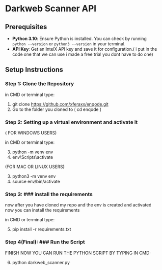 # Darkweb Scanner API

## Prerequisites
- **Python 3.10**: Ensure Python is installed. You can check by running `python --version` or `python3 --version` in your terminal.
- **API Key**: Get an IntelX API key and save it for configuration.( i put in the code one that we can use i made a free trial you dont have to do one)

## Setup Instructions

### Step 1: Clone the Repository

in CMD or terminal type:
1) git clone https://github.com/xferaxx/enqode.git
2) Go to the folder you cloned to ( cd enqode )

### Step 2: Setting up a virtual environment and activate it

( FOR WINDOWS USERS)

in CMD or terminal type:

3) python -m venv env
4) env\Scripts\activate

   
(FOR MAC OR LINUX USERS)

3) python3 -m venv env
4) source env/bin/activate

   
### Step 3: ### install the requirements 
now after you have cloned my repo and the env is created and activated now you can install the requirements

in CMD or terminal type:

5) pip install -r requirements.txt

### Step 4(Final): ### Run the Script

FINISH NOW YOU CAN RUN THE PYTHON SCRIPT BY TYPING IN CMD:


6) python darkweb_scanner.py
